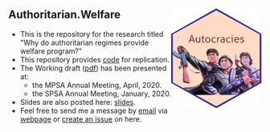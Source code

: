 ## Authoritarian.Welfare <img src="autocrats.png" width="180" height= "200" align="right" /> <br />  
- This is the repository for the research titled "Why do authoritarian regimes provide welfare program?"
- This repository provides [code](https://github.com/pherephobia/Authoritarian.Welfare/blob/master/Command_files/Authoritarian.Welfare.R) for replication.
- The Working draft ([pdf](https://github.com/pherephobia/Authoritarian.Welfare/blob/master/Documents/2_Manuscript/Park_2020_Manuscript.pdf)) has been presented at:
  - the MPSA Annual Meeting, April, 2020.
  - the SPSA Annual Meeting, January, 2020.
- Slides are also posted here: [slides](https://github.com/pherephobia/Authoritarian.Welfare/blob/master/Documents/3_Slides/2020_IRCP_Park_PaperCompetition.pdf).
- Feel free to send me a message by [email](sp23@email.sc.edu) via [webpage](shpark.netlify.app) or [create an issue](https://github.com/pherephobia/Authoritarian.Welfare/issues) on here. 
<br />
